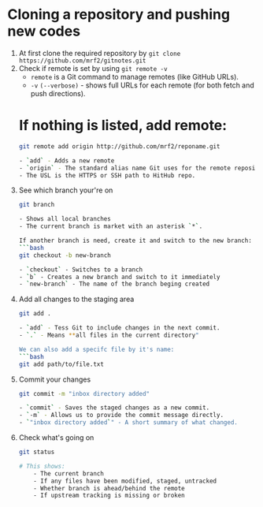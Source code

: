 # Cloning a repository and pushing new codes
1. At first clone the required repository by `git clone https://github.com/mrf2/gitnotes.git`
2. Check if remote is set by using `git remote -v`
	- `remote` is a Git command to manage remotes (like GitHub URLs).
	- `-v` `(--verbose)` - shows full URLs for each remote (for both fetch and push directions).
	# If nothing is listed, add remote:
	```bash
	git remote add origin http://github.com/mrf2/reponame.git

	- `add` - Adds a new remote
	- `origin` - The standard alias name Git uses for the remote repository.
	- The USL is the HTTPS or SSH path to HitHub repo.
3. See which branch your're on
	```bash
	git branch

	- Shows all local branches
	- The current branch is market with an asterisk `*`.

	If another branch is need, create it and switch to the new branch:
	```bash
	git checkout -b new-branch

	- `checkout` - Switches to a branch
	- `b` - Creates a new branch and switch to it immediately
	- `new-branch` - The name of the branch beging created
4. Add all changes to the staging area
	```bash
	git add .
	
	- `add` - Tess Git to include changes in the next commit.
	- `.` - Means **all files in the current directory"

	We can also add a specifc file by it's name:
	```bash
	git add path/to/file.txt
5. Commit your changes
	```bash
	git commit -m "inbox directory added"
	
	- `commit` - Saves the staged changes as a new commit.
	- `-m` - Allows us to provide the commit message directly.
	- `"inbox directory added`" - A short summary of what changed.
6. Check what's going on
	```bash
	git status

	# This shows:
		- The current branch
		- If any files have been modified, staged, untracked
		- Whether branch is ahead/behind the remote
		- If upstream tracking is missing or broken
